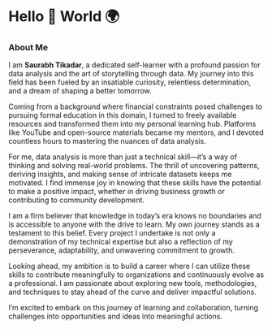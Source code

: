 # Hello 👋 World 🌍

### **About Me**  

I am **Saurabh Tikadar**, a dedicated self-learner with a profound passion for data analysis and the art of storytelling through data. My journey into this field has been fueled by an insatiable curiosity, relentless determination, and a dream of shaping a better tomorrow.  

Coming from a background where financial constraints posed challenges to pursuing formal education in this domain, I turned to freely available resources and transformed them into my personal learning hub. Platforms like YouTube and open-source materials became my mentors, and I devoted countless hours to mastering the nuances of data analysis.  

For me, data analysis is more than just a technical skill—it’s a way of thinking and solving real-world problems. The thrill of uncovering patterns, deriving insights, and making sense of intricate datasets keeps me motivated. I find immense joy in knowing that these skills have the potential to make a positive impact, whether in driving business growth or contributing to community development.  

I am a firm believer that knowledge in today’s era knows no boundaries and is accessible to anyone with the drive to learn. My own journey stands as a testament to this belief. Every project I undertake is not only a demonstration of my technical expertise but also a reflection of my perseverance, adaptability, and unwavering commitment to growth.  

Looking ahead, my ambition is to build a career where I can utilize these skills to contribute meaningfully to organizations and continuously evolve as a professional. I am passionate about exploring new tools, methodologies, and techniques to stay ahead of the curve and deliver impactful solutions.  

I’m excited to embark on this journey of learning and collaboration, turning challenges into opportunities and ideas into meaningful actions.


<!--
**saurabhtikadar/saurabhtikadar** is a ✨ _special_ ✨ repository because its `README.md` (this file) appears on your GitHub profile.

Here are some ideas to get you started:

- 🔭 I’m currently working on ...
- 🌱 I’m currently learning ...
- 👯 I’m looking to collaborate on ...
- 🤔 I’m looking for help with ...
- 💬 Ask me about ...
- 📫 How to reach me: ...
- 😄 Pronouns: ...
- ⚡ Fun fact: ...
-->
